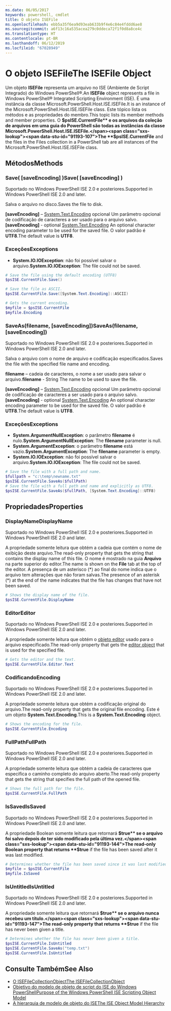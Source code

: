```yaml
---
ms.date: 06/05/2017
keywords: powershell, cmdlet
title: O objeto ISEFile
ms.openlocfilehash: ebb5a35f6ea9d93eab633b9f4e6c84e4fddd6ae8
ms.sourcegitcommit: a6f13c16a535acea279c0ddeca72f1f0d8a8ce4c
ms.translationtype: HT
ms.contentlocale: pt-BR
ms.lasthandoff: 06/12/2019
ms.locfileid: "67028949"
---
```

# <a name="the-isefile-object"></a><span data-ttu-id="91193-103">O objeto ISEFile</span><span class="sxs-lookup"><span data-stu-id="91193-103">The ISEFile Object</span></span>

<span data-ttu-id="91193-104">Um objeto **ISEFile** representa um arquivo no ISE (Ambiente de Script Integrado) do Windows PowerShell®.</span><span class="sxs-lookup"><span data-stu-id="91193-104">An **ISEFile** object represents a file in Windows PowerShell® Integrated Scripting Environment (ISE).</span></span> <span data-ttu-id="91193-105">É uma instância da classe Microsoft.PowerShell.Host.ISE.ISEFile.</span><span class="sxs-lookup"><span data-stu-id="91193-105">It is an instance of the Microsoft.PowerShell.Host.ISE.ISEFile class.</span></span> <span data-ttu-id="91193-106">Este tópico lista os métodos e as propriedades do membro.</span><span class="sxs-lookup"><span data-stu-id="91193-106">This topic lists its member methods and member properties.</span></span> <span data-ttu-id="91193-107">O **$psISE.CurrentFile** e os arquivos da coleção de arquivos em uma guia do PowerShell são todas as instâncias da classe Microsoft.PowerShell.Host.ISE.ISEFile.</span><span class="sxs-lookup"><span data-stu-id="91193-107">The **$psISE.CurrentFile** and the files in the Files collection in a PowerShell tab are all instances of the Microsoft.PowerShell.Host.ISE.ISEFile class.</span></span>

## <a name="methods"></a><span data-ttu-id="91193-108">Métodos</span><span class="sxs-lookup"><span data-stu-id="91193-108">Methods</span></span>

### <a name="save-saveencoding-"></a><span data-ttu-id="91193-109">Save\( \[saveEncoding\] \)</span><span class="sxs-lookup"><span data-stu-id="91193-109">Save\( \[saveEncoding\] \)</span></span>

<span data-ttu-id="91193-110">Suportado no Windows PowerShell ISE 2.0 e posteriores.</span><span class="sxs-lookup"><span data-stu-id="91193-110">Supported in Windows PowerShell ISE 2.0 and later.</span></span>

<span data-ttu-id="91193-111">Salva o arquivo no disco.</span><span class="sxs-lookup"><span data-stu-id="91193-111">Saves the file to disk.</span></span>

<span data-ttu-id="91193-112">**\[saveEncoding\]** – [System.Text.Encoding](https://msdn.microsoft.com/library/system.text.encoding.aspx) opcional Um parâmetro opcional de codificação de caracteres a ser usado para o arquivo salvo.</span><span class="sxs-lookup"><span data-stu-id="91193-112">**\[saveEncoding\]** - optional [System.Text.Encoding](https://msdn.microsoft.com/library/system.text.encoding.aspx) An optional character encoding parameter to be used for the saved file.</span></span> <span data-ttu-id="91193-113">O valor padrão é **UTF8**.</span><span class="sxs-lookup"><span data-stu-id="91193-113">The default value is **UTF8**.</span></span>

### <a name="exceptions"></a><span data-ttu-id="91193-114">Exceções</span><span class="sxs-lookup"><span data-stu-id="91193-114">Exceptions</span></span>

- <span data-ttu-id="91193-115">**System.IO.IOException**: não foi possível salvar o arquivo.</span><span class="sxs-lookup"><span data-stu-id="91193-115">**System.IO.IOException**: The file could not be saved.</span></span>

```powershell
# Save the file using the default encoding (UTF8)
$psISE.CurrentFile.Save()

# Save the file as ASCII.
$psISE.CurrentFile.Save([System.Text.Encoding]::ASCII)

# Gets the current encoding.
$myfile = $psISE.CurrentFile
$myfile.Encoding
```

### <a name="saveasfilename-saveencoding"></a><span data-ttu-id="91193-116">SaveAs\(filename, \[saveEncoding\]\)</span><span class="sxs-lookup"><span data-stu-id="91193-116">SaveAs\(filename, \[saveEncoding\]\)</span></span>

<span data-ttu-id="91193-117">Suportado no Windows PowerShell ISE 2.0 e posteriores.</span><span class="sxs-lookup"><span data-stu-id="91193-117">Supported in Windows PowerShell ISE 2.0 and later.</span></span>

<span data-ttu-id="91193-118">Salva o arquivo com o nome de arquivo e codificação especificados.</span><span class="sxs-lookup"><span data-stu-id="91193-118">Saves the file with the specified file name and encoding.</span></span>

<span data-ttu-id="91193-119">**filename** – cadeia de caracteres, o nome a ser usado para salvar o arquivo.</span><span class="sxs-lookup"><span data-stu-id="91193-119">**filename** - String The name to be used to save the file.</span></span>

<span data-ttu-id="91193-120">**\[saveEncoding\]** – [System.Text.Encoding](https://msdn.microsoft.com/library/system.text.encoding.aspx) opcional Um parâmetro opcional de codificação de caracteres a ser usado para o arquivo salvo.</span><span class="sxs-lookup"><span data-stu-id="91193-120">**\[saveEncoding\]** - optional [System.Text.Encoding](https://msdn.microsoft.com/library/system.text.encoding.aspx) An optional character encoding parameter to be used for the saved file.</span></span> <span data-ttu-id="91193-121">O valor padrão é **UTF8**.</span><span class="sxs-lookup"><span data-stu-id="91193-121">The default value is **UTF8**.</span></span>

### <a name="exceptions"></a><span data-ttu-id="91193-122">Exceções</span><span class="sxs-lookup"><span data-stu-id="91193-122">Exceptions</span></span>

- <span data-ttu-id="91193-123">**System.ArgumentNullException**: o parâmetro **filename** é nulo.</span><span class="sxs-lookup"><span data-stu-id="91193-123">**System.ArgumentNullException**: The **filename** parameter is null.</span></span>
- <span data-ttu-id="91193-124">**System.ArgumentException**: o parâmetro **filename** está vazio.</span><span class="sxs-lookup"><span data-stu-id="91193-124">**System.ArgumentException**: The **filename** parameter is empty.</span></span>
- <span data-ttu-id="91193-125">**System.IO.IOException**: não foi possível salvar o arquivo.</span><span class="sxs-lookup"><span data-stu-id="91193-125">**System.IO.IOException**: The file could not be saved.</span></span>

```powershell
# Save the file with a full path and name.
$fullpath = "c:\temp\newname.txt"
$psISE.CurrentFile.SaveAs($fullPath)
# Save the file with a full path and name and explicitly as UTF8.
$psISE.CurrentFile.SaveAs($fullPath, [System.Text.Encoding]::UTF8)
```

## <a name="properties"></a><span data-ttu-id="91193-126">Propriedades</span><span class="sxs-lookup"><span data-stu-id="91193-126">Properties</span></span>

### <a name="displayname"></a><span data-ttu-id="91193-127">DisplayName</span><span class="sxs-lookup"><span data-stu-id="91193-127">DisplayName</span></span>

<span data-ttu-id="91193-128">Suportado no Windows PowerShell ISE 2.0 e posteriores.</span><span class="sxs-lookup"><span data-stu-id="91193-128">Supported in Windows PowerShell ISE 2.0 and later.</span></span>

<span data-ttu-id="91193-129">A propriedade somente leitura que obtém a cadeia que contém o nome de exibição deste arquivo.</span><span class="sxs-lookup"><span data-stu-id="91193-129">The read-only property that gets the string that contains the display name of this file.</span></span> <span data-ttu-id="91193-130">O nome é mostrado na guia **Arquivo** na parte superior do editor.</span><span class="sxs-lookup"><span data-stu-id="91193-130">The name is shown on the **File** tab at the top of the editor.</span></span> <span data-ttu-id="91193-131">A presença de um asterisco \(\*\) ao final do nome indica que o arquivo tem alterações que não foram salvas.</span><span class="sxs-lookup"><span data-stu-id="91193-131">The presence of an asterisk \(\*\) at the end of the name indicates that the file has changes that have not been saved.</span></span>

```powershell
# Shows the display name of the file.
$psISE.CurrentFile.DisplayName
```

### <a name="editor"></a><span data-ttu-id="91193-132">Editor</span><span class="sxs-lookup"><span data-stu-id="91193-132">Editor</span></span>

<span data-ttu-id="91193-133">Suportado no Windows PowerShell ISE 2.0 e posteriores.</span><span class="sxs-lookup"><span data-stu-id="91193-133">Supported in Windows PowerShell ISE 2.0 and later.</span></span>

<span data-ttu-id="91193-134">A propriedade somente leitura que obtém o [objeto editor](The-ISEEditor-Object.md) usado para o arquivo especificado.</span><span class="sxs-lookup"><span data-stu-id="91193-134">The read-only property that gets the [editor object](The-ISEEditor-Object.md) that is used for the specified file.</span></span>

```powershell
# Gets the editor and the text.
$psISE.CurrentFile.Editor.Text
```

### <a name="encoding"></a><span data-ttu-id="91193-135">Codificando</span><span class="sxs-lookup"><span data-stu-id="91193-135">Encoding</span></span>

<span data-ttu-id="91193-136">Suportado no Windows PowerShell ISE 2.0 e posteriores.</span><span class="sxs-lookup"><span data-stu-id="91193-136">Supported in Windows PowerShell ISE 2.0 and later.</span></span>

<span data-ttu-id="91193-137">A propriedade somente leitura que obtém a codificação original do arquivo.</span><span class="sxs-lookup"><span data-stu-id="91193-137">The read-only property that gets the original file encoding.</span></span> <span data-ttu-id="91193-138">Este é um objeto **System.Text.Encoding**.</span><span class="sxs-lookup"><span data-stu-id="91193-138">This is a **System.Text.Encoding** object.</span></span>

```powershell
# Shows the encoding for the file.
$psISE.CurrentFile.Encoding
```

### <a name="fullpath"></a><span data-ttu-id="91193-139">FullPath</span><span class="sxs-lookup"><span data-stu-id="91193-139">FullPath</span></span>

<span data-ttu-id="91193-140">Suportado no Windows PowerShell ISE 2.0 e posteriores.</span><span class="sxs-lookup"><span data-stu-id="91193-140">Supported in Windows PowerShell ISE 2.0 and later.</span></span>

<span data-ttu-id="91193-141">A propriedade somente leitura que obtém a cadeia de caracteres que especifica o caminho completo do arquivo aberto.</span><span class="sxs-lookup"><span data-stu-id="91193-141">The read-only property that gets the string that specifies the full path of the opened file.</span></span>

```powershell
# Shows the full path for the file.
$psISE.CurrentFile.FullPath
```

### <a name="issaved"></a><span data-ttu-id="91193-142">IsSaved</span><span class="sxs-lookup"><span data-stu-id="91193-142">IsSaved</span></span>

<span data-ttu-id="91193-143">Suportado no Windows PowerShell ISE 2.0 e posteriores.</span><span class="sxs-lookup"><span data-stu-id="91193-143">Supported in Windows PowerShell ISE 2.0 and later.</span></span>

<span data-ttu-id="91193-144">A propriedade Boolean somente leitura que retornará **$true** se o arquivo foi salvo depois de ter sido modificado pela última vez.</span><span class="sxs-lookup"><span data-stu-id="91193-144">The read-only Boolean property that returns **$true** if the file has been saved after it was last modified.</span></span>

```powershell
# Determines whether the file has been saved since it was last modified.
$myfile = $psISE.CurrentFile
$myfile.IsSaved
```

### <a name="isuntitled"></a><span data-ttu-id="91193-145">IsUntitled</span><span class="sxs-lookup"><span data-stu-id="91193-145">IsUntitled</span></span>

<span data-ttu-id="91193-146">Suportado no Windows PowerShell ISE 2.0 e posteriores.</span><span class="sxs-lookup"><span data-stu-id="91193-146">Supported in Windows PowerShell ISE 2.0 and later.</span></span>

<span data-ttu-id="91193-147">A propriedade somente leitura que retornará **$true** se o arquivo nunca recebeu um título.</span><span class="sxs-lookup"><span data-stu-id="91193-147">The read-only property that returns **$true** if the file has never been given a title.</span></span>

```powershell
# Determines whether the file has never been given a title.
$psISE.CurrentFile.IsUntitled
$psISE.CurrentFile.SaveAs("temp.txt")
$psISE.CurrentFile.IsUntitled
```

## <a name="see-also"></a><span data-ttu-id="91193-148">Consulte Também</span><span class="sxs-lookup"><span data-stu-id="91193-148">See Also</span></span>

- [<span data-ttu-id="91193-149">O ISEFileCollectionObject</span><span class="sxs-lookup"><span data-stu-id="91193-149">The ISEFileCollectionObject</span></span>](The-ISEFileCollection-Object.md)
- [<span data-ttu-id="91193-150">Objetivo do modelo de objeto de script do ISE do Windows PowerShell</span><span class="sxs-lookup"><span data-stu-id="91193-150">Purpose of the Windows PowerShell ISE Scripting Object Model</span></span>](Purpose-of-the-Windows-PowerShell-ISE-Scripting-Object-Model.md)
- [<span data-ttu-id="91193-151">A hierarquia de modelo de objeto do ISE</span><span class="sxs-lookup"><span data-stu-id="91193-151">The ISE Object Model Hierarchy</span></span>](The-ISE-Object-Model-Hierarchy.md)
